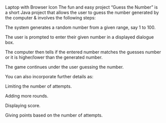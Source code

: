 
Laptop with Browser Icon
The fun and easy project “Guess the Number” is a short Java project that allows the user to guess the number generated by the computer & involves the following steps:

The system generates a random number from a given range, say 1 to 100.

The user is prompted to enter their given number in a displayed dialogue box.

The computer then tells if the entered number matches the guesses number or it is higher/lower than the generated number.

The game continues under the user guessing the number.

You can also incorporate further details as:

Limiting the number of attempts.

Adding more rounds.

Displaying score.

Giving points based on the number of attempts.
